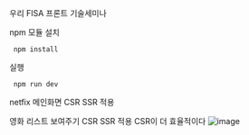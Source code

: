 우리 FISA  프론트 기술세미나

npm 모듈 설치


     npm install
     
실행
   
     
     npm run dev


netfix 메인화면 CSR SSR 적용


영화 리스트 보여주기 CSR SSR 적용
CSR이 더 효율적이다
![image](https://github.com/user-attachments/assets/92005536-1b86-4502-9186-27d272e6be19)


